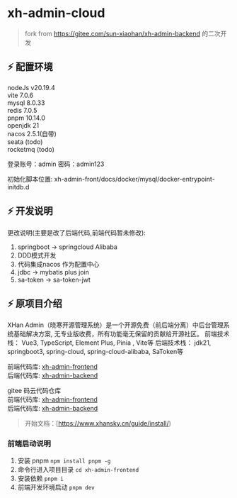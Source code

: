 # xh-admin-cloud

> fork from https://gitee.com/sun-xiaohan/xh-admin-backend
的二次开发

## ⚡ 配置环境

nodeJs v20.19.4 <br>
vite 7.0.6 <br>
mysql 8.0.33 <br>
redis 7.0.5 <br>
pnpm 10.14.0 <br>
openjdk 21 <br>
nacos 2.5.1(自带) <br>
seata (todo) <br>
rocketmq (todo)

登录账号：admin 密码：admin123

初始化脚本位置: xh-admin-front/docs/docker/mysql/docker-entrypoint-initdb.d<br>

## ⚡ 开发说明
更改说明(主要是改了后端代码,前端代码暂未修改): 
1. springboot -> springcloud Alibaba
2. DDD模式开发
3. 代码集成nacos 作为配置中心
4. jdbc -> mybatis plus join
5. sa-token -> sa-token-jwt

## ⚡ 原项目介绍

XHan Admin（晓寒开源管理系统）是一个开源免费（前后端分离）中后台管理系统基础解决方案, 无专业版收费，所有功能毫无保留的贡献给开源社区。
前端技术栈： Vue3, TypeScript, Element Plus, Pinia , Vite等
后端技术栈： jdk21, springboot3, spring-cloud, spring-cloud-alibaba, SaToken等

前端代码库: [xh-admin-frontend](https://github.com/Alixhan/xh-admin-frontend)<br>
后端代码库: [xh-admin-backend](https://github.com/Alixhan/xh-admin-backend)

gitee 码云代码仓库<br>
前端代码库: [xh-admin-frontend](https://gitee.com/sun-xiaohan/xh-admin-frontend)<br>
后端代码库: [xh-admin-backend](https://gitee.com/sun-xiaohan/xh-admin-backend)


> 开始文档：[https://www.xhansky.cn/guide/install/)

### 前端启动说明
1. 安装 pnpm
`npm install pnpm -g`
2. 命令行进入项目目录
`cd xh-admin-frontend`
3. 安装依赖
`pnpm i`
4. 前端开发环境启动
`pnpm dev`

